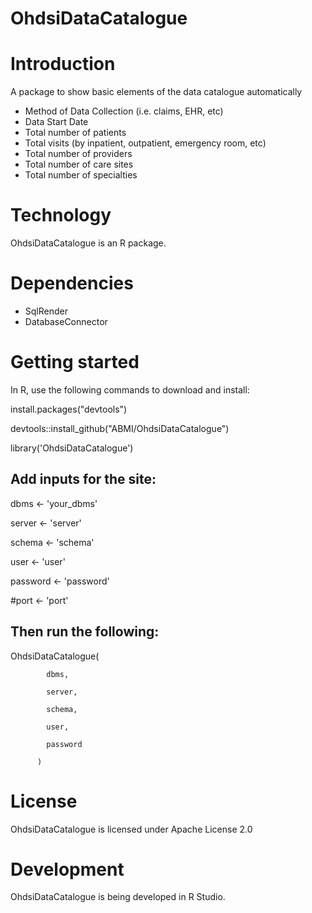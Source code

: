 # OhdsiDataCatalogue

Introduction
==========
A package to show basic elements of the data catalogue automatically 

- Method of Data Collection (i.e. claims, EHR, etc)
- Data Start Date
- Total number of patients
- Total visits (by inpatient, outpatient, emergency room, etc)
- Total number of providers
- Total number of care sites
- Total number of specialties

Technology
==========
OhdsiDataCatalogue is an R package.

Dependencies
============
* SqlRender
* DatabaseConnector

Getting started
============
In R, use the following commands to download and install:

install.packages("devtools")

devtools::install_github("ABMI/OhdsiDataCatalogue")

library('OhdsiDataCatalogue')

## Add inputs for the site:

dbms <- 'your_dbms'

server <- 'server'

schema <- 'schema'

user <- 'user'

password <- 'password'

#port <- 'port'
                                                             
## Then run the following:
OhdsiDataCatalogue(
		
			dbms,
			 
  			server,
				 
			schema,
				 
 			user,
				 
			password
				 
		  )
                                                         
License
=======
  OhdsiDataCatalogue is licensed under Apache License 2.0

Development
===========
  OhdsiDataCatalogue is being developed in R Studio.

